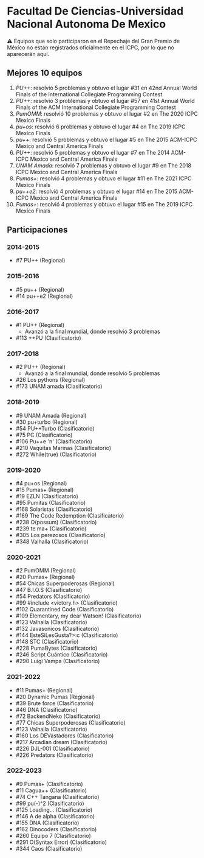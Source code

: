 # Facultad De Ciencias-Universidad Nacional Autonoma De Mexico

:warning: Equipos que solo participaron en el Repechaje del Gran Premio de México no están registrados oficialmente en el ICPC, por lo que no aparecerán aquí.

## Mejores 10 equipos

1. _PU++_: resolvió 5 problemas y obtuvo el lugar #31 en 42nd Annual World Finals of the International Collegiate Programming Contest
1. _PU++_: resolvió 3 problemas y obtuvo el lugar #57 en 41st Annual World Finals of the ACM International Collegiate Programming Contest
1. _PumOMM_: resolvió 10 problemas y obtuvo el lugar #2 en The 2020 ICPC Mexico Finals
1. _pu+os_: resolvió 6 problemas y obtuvo el lugar #4 en The 2019 ICPC Mexico Finals
1. _pu++_: resolvió 5 problemas y obtuvo el lugar #5 en The 2015 ACM-ICPC Mexico and Central America Finals
1. _PU++_: resolvió 5 problemas y obtuvo el lugar #7 en The 2014 ACM-ICPC Mexico and Central America Finals
1. _UNAM Amada_: resolvió 7 problemas y obtuvo el lugar #9 en The 2018 ICPC Mexico and Central America Finals
1. _Pumas+_: resolvió 4 problemas y obtuvo el lugar #11 en The 2021 ICPC Mexico Finals
1. _pu++e2_: resolvió 4 problemas y obtuvo el lugar #14 en The 2015 ACM-ICPC Mexico and Central America Finals
1. _Pumas+_: resolvió 4 problemas y obtuvo el lugar #15 en The 2019 ICPC Mexico Finals

## Participaciones

### 2014-2015

- #7 PU++ (Regional)

### 2015-2016

- #5 pu++ (Regional)
- #14 pu++e2 (Regional)

### 2016-2017

- #1 PU++ (Regional)
  - Avanzó a la final mundial, donde resolvió 3 problemas
- #113 ++PU (Clasificatorio)

### 2017-2018

- #2 PU++ (Regional)
  - Avanzó a la final mundial, donde resolvió 5 problemas
- #26 Los pythons (Regional)
- #173 UNAM amada (Clasificatorio)

### 2018-2019

- #9 UNAM Amada (Regional)
- #30 pu+turbo (Regional)
- #54 PU++Turbo (Clasificatorio)
- #75 PC (Clasificatorio)
- #106 Pu++e 'n' (Clasificatorio)
- #210 Vaquitas Marinas (Clasificatorio)
- #272 While(true) (Clasificatorio)

### 2019-2020

- #4 pu+os (Regional)
- #15 Pumas+ (Regional)
- #19 EZLN (Clasificatorio)
- #95 Pumitas (Clasificatorio)
- #168 Solaristas (Clasificatorio)
- #169 The Code Redemption (Clasificatorio)
- #238 O(possum) (Clasificatorio)
- #239 te ma+ (Clasificatorio)
- #305 Los perezosos (Clasificatorio)
- #348 Valhalla (Clasificatorio)

### 2020-2021

- #2 PumOMM (Regional)
- #20 Pumas+ (Regional)
- #54 Chicas Superpoderosas (Regional)
- #47 B.I.O.S (Clasificatorio)
- #54 Predators (Clasificatorio)
- #99 #include <victory.h> (Clasificatorio)
- #102 Quarantined Code (Clasificatorio)
- #109 Elementary, my dear Watson! (Clasificatorio)
- #123 Valhalla (Clasificatorio)
- #132 Javasonicos (Clasificatorio)
- #144 EsteSiLesGusta?>:c (Clasificatorio)
- #148 STC (Clasificatorio)
- #228 PumaBytes (Clasificatorio)
- #246 Script Cuántico (Clasificatorio)
- #290 Luigi Vampa (Clasificatorio)

### 2021-2022

- #11 Pumas+ (Regional)
- #20 Dynamic Pumas (Regional)
- #39 Brute force (Clasificatorio)
- #46 DNA (Clasificatorio)
- #72 BackendNeko (Clasificatorio)
- #77 Chicas Superpoderosas (Clasificatorio)
- #123 Valhalla (Clasificatorio)
- #160 Los DEVastadores (Clasificatorio)
- #217 Arcadian dream (Clasificatorio)
- #226 DJL-001 (Clasificatorio)
- #226 Predators (Clasificatorio)

### 2022-2023

- #9 Pumas+ (Clasificatorio)
- #11 Cagua++ (Clasificatorio)
- #74 C++ Tangana (Clasificatorio)
- #99 pu(-)^2 (Clasificatorio)
- #125 Loading... (Clasificatorio)
- #146 A de alpha (Clasificatorio)
- #155 DNA (Clasificatorio)
- #162 Dinocoders (Clasificatorio)
- #260 Equipo 7 (Clasificatorio)
- #291 O(Syntax Error) (Clasificatorio)
- #344 Caos (Clasificatorio)



